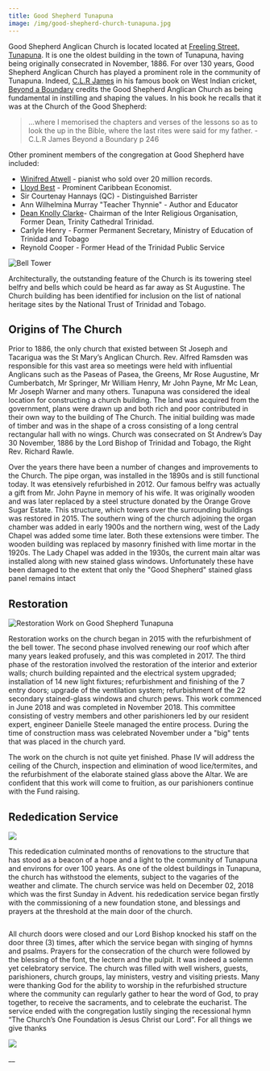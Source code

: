 ```yaml
---
title: Good Shepherd Tunapuna
image: /img/good-shepherd-church-tunapuna.jpg
---
```

Good Shepherd Anglican Church is located located at [Freeling Street, Tunapuna](https://goo.gl/maps/CrrrQ3SGpVM2). It is one the oldest building in the town of Tunapuna, having being originally consecrated in November, 1886. For over 130 years, Good Shepherd Anglican Church has played a prominent role in the community of Tunapuna. Indeed, [C.L.R James](https://en.wikipedia.org/wiki/C._L._R._James) in his famous book on West Indian cricket, [Beyond a Boundary](https://amzn.to/2NogbV0) credits the Good Shepherd Anglican Church as being fundamental in instilling and shaping the values. In his book he recalls that it was at the Church of the Good Shepherd:

> ...where I memorised the chapters and verses of the lessons so as to look the up in the Bible, where the last rites were said for my father. - C.L.R James Beyond a Boundary p 246

Other prominent members of the congregation at Good Shepherd have included:

* [Winifred Atwell](https://en.wikipedia.org/wiki/Winifred_Atwell) - pianist who sold over 20 million records.
* [Lloyd Best](https://en.wikipedia.org/wiki/Lloyd_Best) - Prominent Caribbean Economist.
* Sir Courtenay Hannays (QC) - Distinguished Barrister
* Ann Wilhelmina Murray "Teacher Thynnie" - Author and Educator
* [Dean Knolly Clarke](https://knollyclarke.com/about-author/)- Chairman of the Inter Religious Organisation, Former Dean, Trinity Cathedral Trinidad.
* Carlyle Henry - Former Permanent Secretary, Ministry of Education of Trinidad and Tobago
* Reynold Cooper - Former Head of the Trinidad Public Service

![Bell Tower](/img/bell-tower-2.jpg)

Architecturally, the outstanding feature of the Church is its towering steel belfry and bells which could be heard as far away as St Augustine. The Church building has been identified for inclusion on the list of national heritage sites by the National Trust of Trinidad and Tobago.

## Origins of The Church

Prior to 1886, the only church that existed between St Joseph and Tacarigua was the St Mary’s Anglican Church. Rev. Alfred Ramsden was responsible for this vast area so meetings were held with influential Anglicans such as the Paseas of Pasea, the Greens, Mr Rose Augustine, Mr Cumberbatch, Mr Springer, Mr William Henry, Mr John Payne, Mr Mc Lean, Mr Joseph Warner and many others. Tunapuna was considered the ideal location for constructing a church building. The land was acquired from the government, plans were drawn up and both rich and poor contributed in their own way to the building of The Church. The initial building was made of timber and was in the shape of a cross consisting of a long central rectangular hall with no wings. Church was consecrated on St Andrew’s Day 30 November, 1886 by the Lord Bishop of Trinidad and Tobago, the Right Rev. Richard Rawle.

Over the years there have been a number of changes and improvements to the Church. The pipe organ, was installed in the 1890s and is still functional today. It was etensively refurbished in 2012. Our famous belfry was actually a gift from Mr. John Payne in memory of his wife. It was originally wooden and was later replaced by a steel structure donated by the Orange Grove Sugar Estate. This structure, which towers over the surrounding buildings was restored in 2015. The southern wing of the church adjoining the organ chamber was added in early 1900s and the northern wing, west of the Lady Chapel was added some time later. Both these extensions were timber. The wooden building was replaced by masonry finished with lime mortar in the 1920s. The Lady Chapel was added in the 1930s, the current main altar was installed along with new stained glass windows. Unfortunately  these have been damaged to the extent that only the "Good Shepherd" stained glass panel remains intact

## Restoration 

![Restoration Work on Good Shepherd Tunapuna](/img/img_3866.jpg "Restoration Work on Good Shepherd Tunapuna")

Restoration works on the church began in 2015 with the refurbishment of the bell tower. The second phase involved renewing our roof which after many years leaked profusely, and this was completed in 2017. The third phase of the restoration involved the restoration of the interior and exterior walls; church building repainted and the electrical system upgraded; installation of 14 new light fixtures; refurbishment and finishing of the 7 entry doors; upgrade of the ventilation system; refurbishment of the 22 secondary stained-glass windows and church pews. This work commenced in June 2018 and was completed in November 2018. This committee consisting of vestry members and other parishioners  led by our resident expert, engineer Danielle Steele managed the entire process. During the time of construction mass was celebrated  November under a "big" tents that was placed in the church yard.

The work on the church is not quite yet finished. Phase IV will address the ceiling of the Church, inspection and elimination of wood lice/termites, and the refurbishment of the elaborate stained glass above the Altar. We are confident that this work will come to fruition, as our parishioners continue with the Fund raising.

## Rededication Service

![](/img/dsc_0883.jpg)

This rededication culminated months of renovations to the structure that has stood as a beacon of a hope and a light to the community of Tunapuna and environs for over 100 years. As one of the oldest buildings in Tunapuna, the church has withstood the elements, subject to the vagaries of the weather and climate. The church service was held on December 02, 2018 which was the first Sunday in Advent. his rededication service began firstly with the commissioning of a new foundation stone, and blessings and prayers at the threshold at the main door of the church. 

![]()

All church doors were closed and our Lord Bishop knocked his staff on the door three (3) times, after which the service began with singing of hymns and psalms. Prayers for the consecration of the church were followed by the blessing of the font, the lectern and the pulpit. It was indeed a solemn yet celebratory service. The church was filled with well wishers, guests, parishioners, church groups, lay ministers, vestry and visiting priests. Many were thanking God for the ability to worship in the refurbished structure where the community can regularly gather to hear the word of God, to pray together, to receive the sacraments, and to celebrate the eucharist. The service ended with the congregation lustily singing the recessional hymn “The Church’s One Foundation is Jesus Christ our Lord”. For all things we give thanks

![](/img/dsc_1021.jpg)







__
